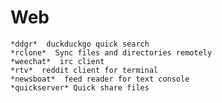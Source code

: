 # Web
	*ddgr*  duckduckgo quick search
	*rclone*  Sync files and directories remotely
	*weechat*  irc client
	*rtv*  reddit client for terminal
	*newsboat*  feed reader for text console
	*quickserver* Quick share files
